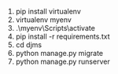 1. pip install virtualenv
2. virtualenv myenv
3. .\myenv\Scripts\activate
4. pip install -r requirements.txt
5. cd djms
6. python manage.py migrate
7. python manage.py runserver
